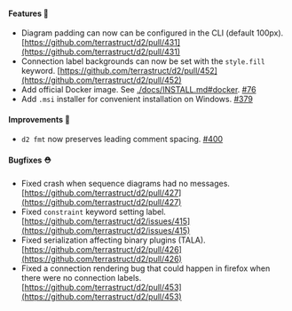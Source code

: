 #### Features 🚀

- Diagram padding can now can be configured in the CLI (default 100px). [https://github.com/terrastruct/d2/pull/431](https://github.com/terrastruct/d2/pull/431)
- Connection label backgrounds can now be set with the `style.fill` keyword. [https://github.com/terrastruct/d2/pull/452](https://github.com/terrastruct/d2/pull/452)
- Add official Docker image. See [./docs/INSTALL.md#docker](./docs/INSTALL.md#docker). [#76](https://github.com/terrastruct/d2/issues/76)
- Add `.msi` installer for convenient installation on Windows. [#379](https://github.com/terrastruct/d2/issues/379)

#### Improvements 🧹

- `d2 fmt` now preserves leading comment spacing. [#400](https://github.com/terrastruct/d2/issues/400)

#### Bugfixes ⛑️

- Fixed crash when sequence diagrams had no messages. [https://github.com/terrastruct/d2/pull/427](https://github.com/terrastruct/d2/pull/427)
- Fixed `constraint` keyword setting label. [https://github.com/terrastruct/d2/issues/415](https://github.com/terrastruct/d2/issues/415)
- Fixed serialization affecting binary plugins (TALA). [https://github.com/terrastruct/d2/pull/426](https://github.com/terrastruct/d2/pull/426)
- Fixed a connection rendering bug that could happen in firefox when there were no connection labels. [https://github.com/terrastruct/d2/pull/453](https://github.com/terrastruct/d2/pull/453)

